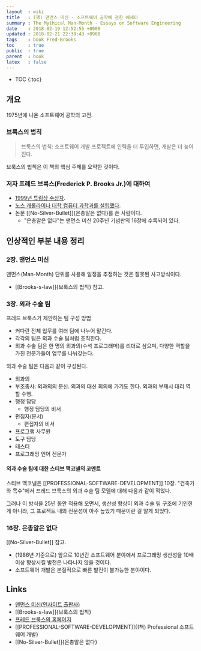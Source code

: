 ```yaml
---
layout  : wiki
title   : (책) 맨먼스 미신 - 소프트웨어 공학에 관한 에세이
summary : The Mythical Man-Month - Essays on Software Engineering
date    : 2018-02-19 12:52:55 +0900
updated : 2018-02-21 22:38:43 +0900
tags    : book Fred-Brooks
toc     : true
public  : true
parent  : book
latex   : false
---
```

* TOC
{:toc}

## 개요

1975년에 나온 소프트웨어 공학의 고전.

### 브룩스의 법칙

> 브룩스의 법칙: 소프트웨어 개발 프로젝트에 인력을 더 투입하면, 개발은 더 늦어진다.

브룩스의 법칙은 이 책의 핵심 주제를 요약한 것이다.

### 저자 프레드 브룩스(Frederick P. Brooks Jr.)에 대하여

* [1999년 튜링상 수상자](https://amturing.acm.org/award_winners/brooks_1002187.cfm).
* [노스 캐롤라이나 대학 컴퓨터 과학과를 설립했다](http://cs.unc.edu/people/frederick-p-brooks-jr/).
* 논문 [[No-Silver-Bullet]]{은총알은 없다}를 쓴 사람이다.
    * "은총알은 없다"는 맨먼스 미신 20주년 기념판의 16장에 수록되어 있다.

## 인상적인 부분 내용 정리

### 2장. 맨먼스 미신

맨먼스(Man-Month) 단위를 사용해 일정을 추정하는 것은 잘못된 사고방식이다.

* [[Brooks-s-law]]{브룩스의 법칙} 참고.

### 3장. 외과 수술 팀

프레드 브룩스가 제안하는 팀 구성 방법

* 커다란 전체 업무를 여러 팀에 나누어 맡긴다.
* 각각의 팀은 외과 수술 팀처럼 조직한다.
* 외과 수술 팀은 한 명의 외과의(수석 프로그래머)를 리더로 삼으며, 다양한 역할을 가진 전문가들이 업무를 나눠갖는다.

외과 수술 팀은 다음과 같이 구성된다.

* 외과의
* 부조종사: 외과의의 분신. 외과의 대신 회의에 가기도 한다. 외과의 부재시 대리 역할 수행.
* 행정 담당
    * 행정 담당의 비서
* 편집자(문서)
    * 편집자의 비서
* 프로그램 사무원
* 도구 담당
* 테스터
* 프로그래밍 언어 전문가

#### 외과 수술 팀에 대한 스티브 맥코넬의 코멘트

스티브 맥코넬은 [[PROFESSIONAL-SOFTWARE-DEVELOPMENT]] 10장. "건축가와 목수"에서 프레드 브룩스의 외과 수술 팀 모델에 대해 다음과 같이 적었다.

>
그러나 이 방식을 25년 동안 적용해 오면서, 생산성 향상이 외과 수술 팀 구조에 기인한 게 아니라,
그 프로젝트 내의 전문성이 아주 높았기 때문이란 걸 알게 되었다.

### 16장. 은총알은 없다

[[No-Silver-Bullet]] 참고.

* (1986년 기준으로) 앞으로 10년간 소프트웨어 분야에서 프로그래밍 생산성을 10배 이상 향상시킬 발전은 나타나지 않을 것이다.
* 소프트웨어 개발은 본질적으로 빠른 발전이 불가능한 분야이다.

## Links

* [맨먼스 미신(인사이트 출판사)](http://www.insightbook.co.kr/ppp/%EB%A7%A8%EB%A8%BC%EC%8A%A4-%EB%AF%B8%EC%8B%A0)
* [[Brooks-s-law]]{브룩스의 법칙}
* [프레드 브룩스의 홈페이지](http://www.cs.unc.edu/~brooks/)
* [[PROFESSIONAL-SOFTWARE-DEVELOPMENT]]{(책) Professional 소프트웨어 개발}
* [[No-Silver-Bullet]]{은총알은 없다}


